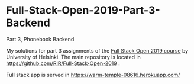 # Full-Stack-Open-2019-Part-3-Backend
Part 3, Phonebook Backend

My solutions for part 3 assignments of the [Full Stack Open 2019 course](https://fullstackopen-2019.github.io/) by University of Helsinki.
The main repository is located in https://github.com/RIR/Full-Stack-Open-2019 .

Full stack app is served in https://warm-temple-08616.herokuapp.com/